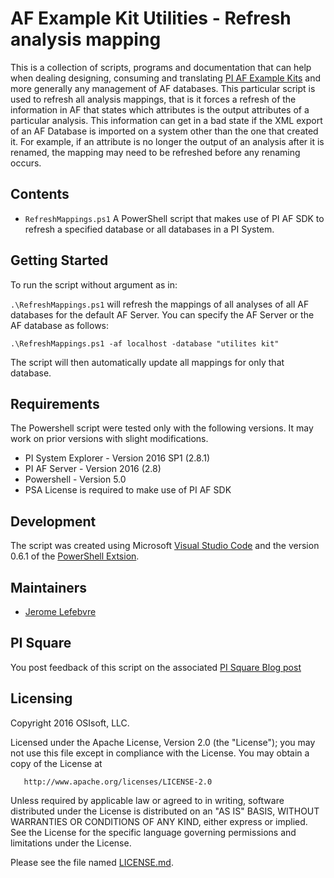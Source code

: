 # AF Example Kit Utilities - Refresh analysis mapping

This is a collection of scripts, programs and documentation that can help when dealing designing, consuming and translating [PI AF Example Kits](https://pisquare.osisoft.com/community/all-things-pi/asset-based-pi-example-kits) and more generally any management of AF databases. This particular script is used to refresh all analysis mappings, that is it forces a refresh of the information in AF that states which attributes is the output attributes of a particular analysis. This information can get in a bad state if the XML export of an AF Database is imported on a system other than the one that created it. For example, if an attribute is no longer the output of an analysis after it is renamed, the mapping may need to be refreshed before any renaming occurs.

## Contents

* `RefreshMappings.ps1` A PowerShell script that makes use of PI AF SDK to refresh a specified database or all databases in a PI System.

## Getting Started

To run the script without argument as in:

`.\RefreshMappings.ps1`
will refresh the mappings of all analyses of all AF databases for the default AF Server. You can specify the AF Server or the AF database as follows:

`.\RefreshMappings.ps1 -af localhost -database "utilites kit"`

The script will then automatically update all mappings for only that database.

## Requirements

The Powershell script were tested only with the following versions. It may work on prior versions with slight modifications.

* PI System Explorer - Version 2016 SP1 (2.8.1)
* PI AF Server - Version 2016 (2.8)
* Powershell - Version 5.0
* PSA License is required to make use of PI AF SDK

## Development

The script was created using Microsoft [Visual Studio Code](https://code.visualstudio.com/) and the version 0.6.1 of the [PowerShell Extsion](https://marketplace.visualstudio.com/items?itemName=ms-vscode.PowerShell).

## Maintainers

* [Jerome Lefebvre](https://github.com/jeromelefebvre)


## PI Square

You post feedback of this script on the associated [PI Square Blog post](https://pisquare.osisoft.com/community/all-things-pi/asset-based-pi-example-kits/blog/2016/07/13/localizing-the-af-example-kits-part-1-fixing-the-analysis-mapping-using-afsdk)

## Licensing

Copyright 2016 OSIsoft, LLC.

   Licensed under the Apache License, Version 2.0 (the "License");
   you may not use this file except in compliance with the License.
   You may obtain a copy of the License at

       http://www.apache.org/licenses/LICENSE-2.0

   Unless required by applicable law or agreed to in writing, software
   distributed under the License is distributed on an "AS IS" BASIS,
   WITHOUT WARRANTIES OR CONDITIONS OF ANY KIND, either express or implied.
   See the License for the specific language governing permissions and
   limitations under the License.

Please see the file named [LICENSE.md](LICENSE.md).

